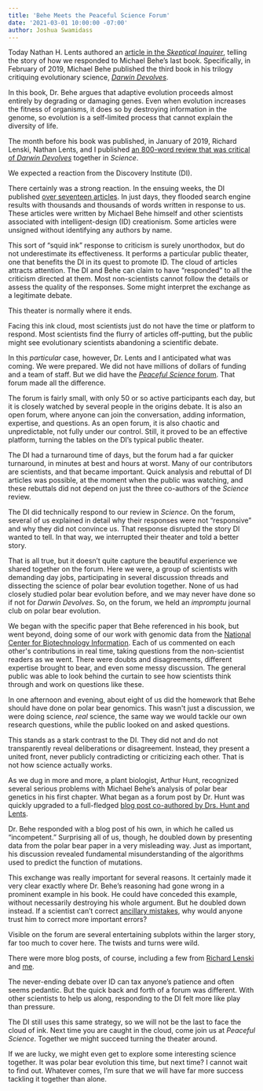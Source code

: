 ```yaml
---
title: 'Behe Meets the Peaceful Science Forum'
date: '2021-03-01 10:00:00 -07:00'
author: Joshua Swamidass
---
```

Today Nathan H. Lents authored an [article in the *Skeptical Inquirer*](https://skepticalinquirer.org/2021/03/behe-bias-and-bears-oh-my/), telling the story of how we responded to Michael Behe’s last book. Specifically, in February of 2019, Michael Behe published the third book in his trilogy critiquing evolutionary science, [*Darwin Devolves*](https://science.sciencemag.org/content/363/6427/590).

In this book, Dr. Behe argues that adaptive evolution proceeds almost entirely by degrading or damaging genes. Even when evolution increases the fitness of organisms, it does so by destroying information in the genome, so evolution is a self-limited process that cannot explain the diversity of life.
 
The month before his book was published, in January of 2019, Richard Lenski, Nathan Lents, and I published [an 800-word review that was critical of *Darwin Devolves*](https://science.sciencemag.org/content/363/6427/590) together in *Science*.  

We expected a reaction from the Discovery Institute (DI).

<!--more-->
 
There certainly was a strong reaction. In the ensuing weeks, the DI published [over seventeen articles](https://discourse.peacefulscience.org/t/darwin-devolves-the-end-of-evolution/4270). In just days, they flooded search engine results with thousands and thousands of words written in response to us. These articles were written by Michael Behe himself and other scientists associated with intelligent-design (ID) creationism. Some articles were unsigned without identifying any authors by name.
 
This sort of “squid ink” response to criticism is surely unorthodox, but do not underestimate its effectiveness. It performs a particular public theater, one that benefits the DI in its quest to promote ID. The cloud of articles attracts attention. The DI and Behe can claim to have “responded” to all the criticism directed at them. Most non-scientists cannot follow the details or assess the quality of the responses. Some might interpret the exchange as a legitimate debate.

This theater is normally where it ends.

Facing this ink cloud, most scientists just do not have the time or platform to respond. Most scientists find the flurry of articles off-putting, but the public might see evolutionary scientists abandoning a scientific debate.
 
In this *particular* case, however, Dr. Lents and I anticipated what was coming. We were prepared. We did not have millions of dollars of funding and a team of staff.  But we did have the [*Peaceful Science* forum](https://discourse.peacefulscience.org). That forum made all the difference.

The forum is fairly small, with only 50 or so active participants each day, but it is closely watched by several people in the origins debate. It is also an open forum, where anyone can join the conversation, adding information, expertise, and questions. As an open forum, it is also chaotic and unpredictable, not fully under our control. Still, it proved to be an effective platform, turning the tables on the DI’s typical public theater.

The DI had a turnaround time of days, but the forum had a far quicker turnaround, in minutes at best and hours at worst. Many of our contributors are scientists, and that became important. Quick analysis and rebuttal of DI articles was possible, at the moment when the public was watching, and these rebuttals did not depend on just the three co-authors of the *Science* review.

The DI did technically respond to our review in *Science*. On the forum, several of us explained in detail why their responses were not “responsive” and why they did not convince us. That response disrupted the story DI wanted to tell. In that way, we interrupted their theater and told a better story.

That is all true, but it doesn’t quite capture the beautiful experience we shared together on the forum. Here we were, a group of scientists with demanding day jobs, participating in several discussion threads and dissecting the science of polar bear evolution together. None of us had closely studied polar bear evolution before, and we may never have done so if not for *Darwin Devolves*. So, on the forum, we held an *impromptu* journal club on polar bear evolution. 

We began with the specific paper that Behe referenced in his book, but went beyond, doing some of our work with genomic data from the [National Center for Biotechnology Information](https://www.ncbi.nlm.nih.gov/). Each of us commented on each other's contributions in real time, taking questions from the non-scientist readers as we went. There were doubts and disagreements, different expertise brought to bear, and even some messy discussion. The general public was able to look behind the curtain to see how scientists think through and work on questions like these. 

In one afternoon and evening, about eight of us did the homework that Behe should have done on polar bear genomics. This wasn't just a discussion, we were doing science, *real* science, the same way we would tackle our own research questions, while the public looked on and asked questions. 

This stands as a stark contrast to the DI. They did not and do not transparently reveal deliberations or disagreement. Instead, they present a united front, never publicly contradicting or criticizing each other. That is not how science actually works.

As we dug in more and more, a plant biologist, Arthur Hunt, recognized several serious problems with Michael Behe’s analysis of polar bear genetics in his first chapter. What began as a forum post by Dr. Hunt was quickly upgraded to a full-fledged [blog post co-authored by Drs. Hunt and Lents](https://discourse.peacefulscience.org/t/lents-and-hunt-behe-and-the-polar-bears-fat/4473).  

Dr. Behe responded with a blog post of his own, in which he called us “incompetent.” Surprising all of us, though, he doubled down by presenting data from the polar bear paper in a very misleading way. Just as important, his discussion revealed fundamental misunderstanding of the algorithms used to predict the function of mutations. 

This exchange was really important for several reasons. It certainly made it very clear exactly where Dr. Behe’s reasoning had gone wrong in a prominent example in his book. He could have conceded this example, without necessarily destroying his whole argument. But he doubled down instead. If a scientist can’t correct [ancillary mistakes](https://discourse.peacefulscience.org/t/three-misrepresentations-on-darwin-devolves-back-cover/5237), why would anyone trust him to correct more important errors?

Visible on the forum are several entertaining subplots within the larger story, far too much to cover here. The twists and turns were wild. 

There were more blog posts, of course, including a few from [Richard Lenski](https://telliamedrevisited.wordpress.com/2019/02/22/on-damaged-genes-and-polar-bears/) and [me](https://peacefulscience.org/fair-hearing-behe/). 

The never-ending debate over ID can tax anyone’s patience and often seems pedantic. But the quick back and forth of a forum was different. With other scientists to help us along, responding to the DI felt more like play than pressure.

The DI still uses this same strategy, so we will not be the last to face the cloud of ink. Next time you are caught in the cloud, come join us at *Peaceful Science*. Together we might succeed turning the theater around.

If we are lucky, we might even get to explore some interesting science together. It was polar bear evolution this time, but next time? I cannot wait to find out.  Whatever comes, I’m sure that we will have far more success tackling it together than alone.



